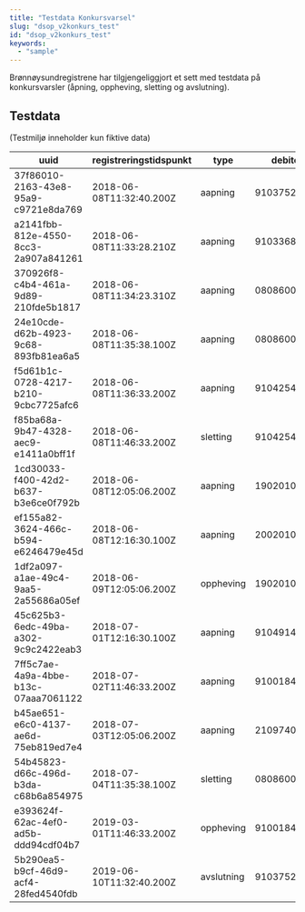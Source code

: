 ```yaml
---
title: "Testdata Konkursvarsel"
slug: "dsop_v2konkurs_test"
id: "dsop_v2konkurs_test"
keywords:
  - "sample"
---
```


Brønnøysundregistrene har tilgjengeliggjort et sett med testdata på konkursvarsler (åpning, oppheving, sletting og avslutning).


## Testdata

(Testmiljø inneholder kun fiktive data)

| uuid                                 | registreringstidspunkt    | type       | debitor     |
|--------------------------------------|---------------------------|------------|-------------|
| 37f86010-2163-43e8-95a9-c9721e8da769 | 2018-06-08T11:32:40.200Z	 | aapning	   | 910375237   |
| a2141fbb-812e-4550-8cc3-2a907a841261 | 2018-06-08T11:33:28.210Z	 | aapning	   | 910336819   |
| 370926f8-c4b4-461a-9d89-210fde5b1817 | 2018-06-08T11:34:23.310Z	 | aapning	   | 08086001471 |
| 24e10cde-d62b-4923-9c68-893fb81ea6a5 | 2018-06-08T11:35:38.100Z	 | aapning	   | 08086002265 |
| f5d61b1c-0728-4217-b210-9cbc7725afc6 | 2018-06-08T11:36:33.200Z	 | aapning	   | 910425463   |
| f85ba68a-9b47-4328-aec9-e1411a0bff1f | 2018-06-08T11:46:33.200Z	 | sletting	  | 910425463   |
| 1cd30033-f400-42d2-b637-b3e6ce0f792b | 2018-06-08T12:05:06.200Z	 | aapning	   | 19020101140 |
| ef155a82-3624-466c-b594-e6246479e45d | 2018-06-08T12:16:30.100Z	 | aapning	   | 20020101351 |
| 1df2a097-a1ae-49c4-9aa5-2a55686a05ef | 2018-06-09T12:05:06.200Z	 | oppheving	 | 19020101140 |
| 45c625b3-6edc-49ba-a302-9c9c2422eab3 | 2018-07-01T12:16:30.100Z	 | aapning	   | 910491482   |
| 7ff5c7ae-4a9a-4bbe-b13c-07aaa7061122 | 2018-07-02T11:46:33.200Z	 | aapning	   | 910018469   |
| b45ae651-e6c0-4137-ae6d-75eb819ed7e4 | 2018-07-03T12:05:06.200Z	 | aapning	   | 21097400153 |
| 54b45823-d66c-496d-b3da-c68b6a854975 | 2018-07-04T11:35:38.100Z	 | sletting	  | 08086002265 |
| e393624f-62ac-4ef0-ad5b-ddd94cdf04b7 | 2019-03-01T11:46:33.200Z	 | oppheving	 | 910018469   |
| 5b290ea5-b9cf-46d9-acf4-28fed4540fdb | 2019-06-10T11:32:40.200Z	 | avslutning | 910375237   |
